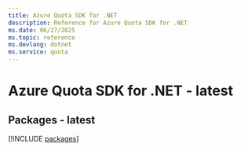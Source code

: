 ```yaml
---
title: Azure Quota SDK for .NET
description: Reference for Azure Quota SDK for .NET
ms.date: 06/27/2025
ms.topic: reference
ms.devlang: dotnet
ms.service: quota
---
```

# Azure Quota SDK for .NET - latest
## Packages - latest
[!INCLUDE [packages](quota-index.md)]